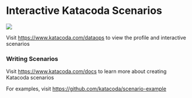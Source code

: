 # Interactive Katacoda Scenarios

[![](http://shields.katacoda.com/katacoda/dataops/count.svg)](https://www.katacoda.com/dataops "Get your profile on Katacoda.com")

Visit https://www.katacoda.com/dataops to view the profile and interactive scenarios

### Writing Scenarios
Visit https://www.katacoda.com/docs to learn more about creating Katacoda scenarios

For examples, visit https://github.com/katacoda/scenario-example
